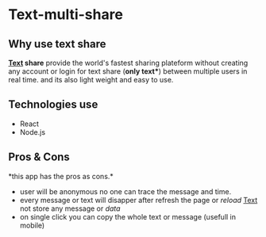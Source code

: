 # Text-multi-share

## Why use text share

**[Text](https://doc.vegihub.in) share** provide the world's fastest sharing plateform without creating any account or login for text share (<b>only text*</b>) between multiple users in real time.
and its also light weight and easy to use.

## Technologies use

- React
- Node.js

## Pros & Cons
</hr>
*this app has the pros as cons.*

- user will be anonymous no one can trace the message and time.
- every message or text will disapper after refresh the page or *reload* [Text](https://doc.vegihub.in)  not store any message or *data*
- on single click you can copy the whole text or message (usefull in mobile)
